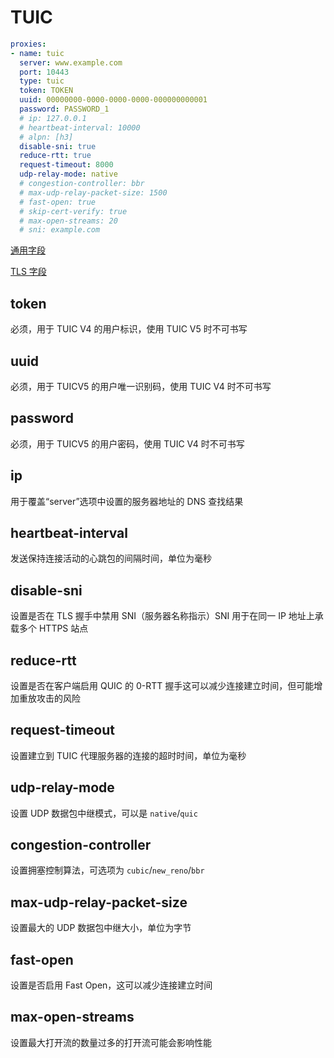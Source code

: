 # TUIC

```{.yaml linenums="1"}
proxies:
- name: tuic
  server: www.example.com
  port: 10443
  type: tuic
  token: TOKEN
  uuid: 00000000-0000-0000-0000-000000000001
  password: PASSWORD_1
  # ip: 127.0.0.1
  # heartbeat-interval: 10000
  # alpn: [h3]
  disable-sni: true
  reduce-rtt: true
  request-timeout: 8000
  udp-relay-mode: native
  # congestion-controller: bbr
  # max-udp-relay-packet-size: 1500
  # fast-open: true
  # skip-cert-verify: true
  # max-open-streams: 20
  # sni: example.com
```

[通用字段](./index.md)

[TLS 字段](./tls.md)

## token

必须，用于 TUIC V4 的用户标识，使用 TUIC V5 时不可书写

## uuid

必须，用于 TUICV5 的用户唯一识别码，使用 TUIC V4 时不可书写

## password

必须，用于 TUICV5 的用户密码，使用 TUIC V4 时不可书写

## ip

用于覆盖“server”选项中设置的服务器地址的 DNS 查找结果

## heartbeat-interval

发送保持连接活动的心跳包的间隔时间，单位为毫秒

## disable-sni

设置是否在 TLS 握手中禁用 SNI（服务器名称指示）SNI 用于在同一 IP 地址上承载多个 HTTPS 站点

## reduce-rtt

设置是否在客户端启用 QUIC 的 0-RTT 握手这可以减少连接建立时间，但可能增加重放攻击的风险

## request-timeout

设置建立到 TUIC 代理服务器的连接的超时时间，单位为毫秒

## udp-relay-mode

设置 UDP 数据包中继模式，可以是 `native`/`quic`

## congestion-controller

设置拥塞控制算法，可选项为 `cubic`/`new_reno`/`bbr`

## max-udp-relay-packet-size

设置最大的 UDP 数据包中继大小，单位为字节

## fast-open

设置是否启用 Fast Open，这可以减少连接建立时间

## max-open-streams

设置最大打开流的数量过多的打开流可能会影响性能
